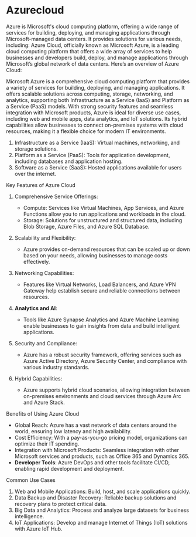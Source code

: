 # Azurecloud
Azure is Microsoft's cloud computing platform, offering a wide range of services for building, deploying, and managing applications through Microsoft-managed data centers. It provides solutions for various needs, including:
Azure Cloud, officially known as Microsoft Azure, is a leading cloud computing platform that offers a wide array of services to help businesses and developers build, deploy, and manage applications through Microsoft’s global network of data centers. Here’s an overview of Azure Cloud:

Microsoft Azure is a comprehensive cloud computing platform that provides a variety of services for building, deploying, and managing applications.
It offers scalable solutions across computing, storage, networking, and analytics, supporting both Infrastructure as a Service (IaaS) and Platform as a Service (PaaS) models. 
With strong security features and seamless integration with Microsoft products, Azure is ideal for diverse use cases, including web and mobile apps, data analytics, and IoT solutions. 
Its hybrid capabilities allow businesses to connect on-premises systems with cloud resources, making it a flexible choice for modern IT environments.

1. Infrastructure as a Service (IaaS): Virtual machines, networking, and storage solutions.
2. Platform as a Service (PaaS): Tools for application development, including databases and application hosting.
3. Software as a Service (SaaS): Hosted applications available for users over the internet.
   
 Key Features of Azure Cloud

1. Comprehensive Service Offerings:
   - Compute: Services like Virtual Machines, App Services, and Azure Functions allow you to run applications and workloads in the cloud.
   - Storage: Solutions for unstructured and structured data, including Blob Storage, Azure Files, and Azure SQL Database.

2. Scalability and Flexibility:
   - Azure provides on-demand resources that can be scaled up or down based on your needs, allowing businesses to manage costs effectively.

3. Networking Capabilities:
   - Features like Virtual Networks, Load Balancers, and Azure VPN Gateway help establish secure and reliable connections between resources.

4. **Analytics and AI**:
   - Tools like Azure Synapse Analytics and Azure Machine Learning enable businesses to gain insights from data and build intelligent applications.

5. Security and Compliance:
   - Azure has a robust security framework, offering services such as Azure Active Directory, Azure Security Center, and compliance with various industry standards.

6. Hybrid Capabilities:
   - Azure supports hybrid cloud scenarios, allowing integration between on-premises environments and cloud services through Azure Arc and Azure Stack.

Benefits of Using Azure Cloud

- Global Reach: Azure has a vast network of data centers around the world, ensuring low latency and high availability.
- Cost Efficiency: With a pay-as-you-go pricing model, organizations can optimize their IT spending.
- Integration with Microsoft Products: Seamless integration with other Microsoft services and products, such as Office 365 and Dynamics 365.
- **Developer Tools**: Azure DevOps and other tools facilitate CI/CD, enabling rapid development and deployment.

Common Use Cases

1. Web and Mobile Applications: Build, host, and scale applications quickly.
2. Data Backup and Disaster Recovery: Reliable backup solutions and recovery plans to protect critical data.   
3. Big Data and Analytics: Process and analyze large datasets for business intelligence.
4. IoT Applications: Develop and manage Internet of Things (IoT) solutions with Azure IoT Hub.


